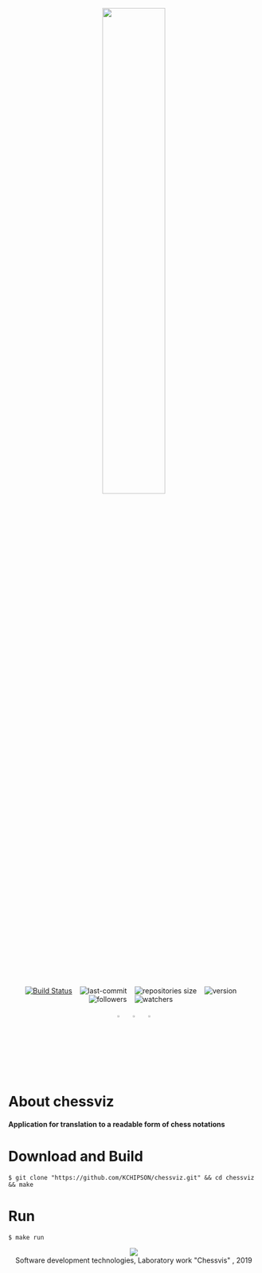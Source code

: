 <p class="logo" align="center"><img src="https://drive.google.com/uc?export=download&confirm=no_antivirus&id=1G9-Tj4Gx5s2t5vKCj2ziToQEECL8vvCo" height="50%" width="50%"></p>

<p class="repo stats" align="center">
<a href="https://travis-ci.com/KCHIPSON/chessviz"><img src="https://api.travis-ci.com/KCHIPSON/chessviz.svg?branch=master" alt="Build Status"></a>&nbsp;&nbsp;&nbsp;
<img src="https://img.shields.io/github/last-commit/KCHIPSON/chessviz.svg?color=008B45" alt="last-commit">&nbsp;&nbsp;&nbsp;
<img src="https://img.shields.io/github/repo-size/KCHIPSON/chessviz.svg?color=2&label=Size" alt="repositories size">&nbsp;&nbsp;&nbsp;
<img src="https://img.shields.io/github/tag/KCHIPSON/chessviz.svg?color=008B45&label=version" alt="version">&nbsp;&nbsp;&nbsp;
<br>
<img src="https://img.shields.io/github/followers/KCHIPSON.svg?color=FF0010" alt="followers">&nbsp;&nbsp;&nbsp;
<img src="https://img.shields.io/github/watchers/KCHIPSON/chessviz.svg?color=FF0010" alt="watchers">&nbsp;&nbsp;&nbsp;
</p>

<p class="myinfo" align="center">
<a href="https://vk.com/kchipson"><img src="https://drive.google.com/uc?export=download&confirm=no_antivirus&id=15FbKitp4YW02rgQk3yCQgscRU21zjOwY" width="3%" height="3%" alt="VK"></a>&nbsp;&nbsp;&nbsp;
<a href="https://github.com/KCHIPSON"><img src="https://drive.google.com/uc?export=download&confirm=no_antivirus&id=118VLVofpq8j58uYixG3qMH_q_J0tyrPE" width="3%" height="3%" alt="GITHUB"></a>&nbsp;&nbsp;&nbsp;
<a href="mailto:kchipson@ya.ru?subject=Github"><img src="https://drive.google.com/uc?export=download&confirm=no_antivirus&id=1_PCut6eNLH58EONnnY7RPd33MM6cm3af" width="3%" height="3%" alt="Email"></a>
</p>

# **About chessviz**
#### Application for translation to a readable form of chess notations

# **Download and Build**
```
$ git clone "https://github.com/KCHIPSON/chessviz.git" && cd chessviz && make
``` 

# **Run**
```
$ make run
``` 

<p align="center"><img src="https://drive.google.com/uc?export=download&confirm=no_antivirus&id=18WcwRWcK4Bjeu0fPDnpS2mhmf2WwlXi2"><br>Software development technologies, Laboratory work "Chessvis" , 2019</p> 

